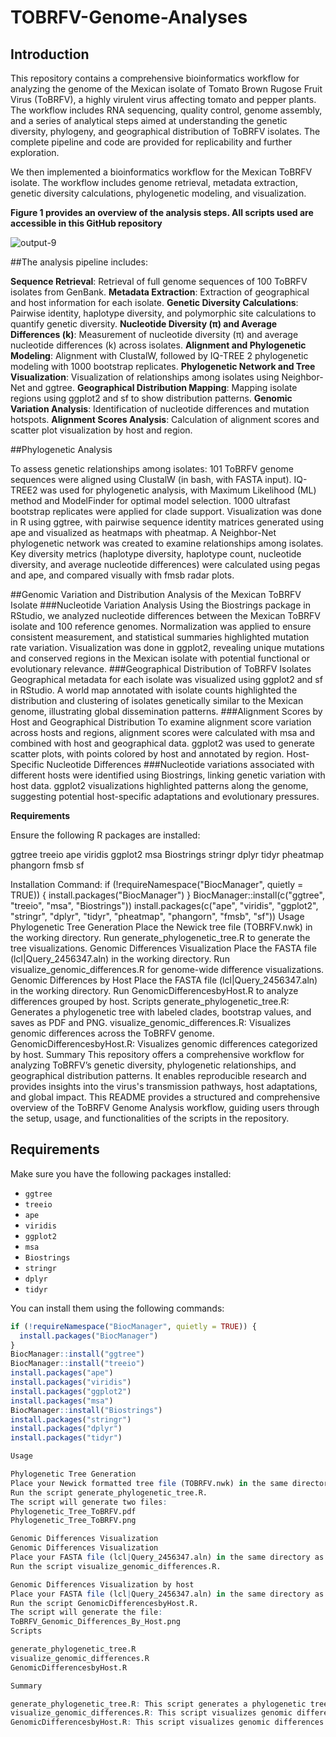 # TOBRFV-Genome-Analyses
## Introduction

This repository contains a comprehensive bioinformatics workflow for analyzing the genome of the Mexican isolate of Tomato Brown Rugose Fruit Virus (ToBRFV), a highly virulent virus affecting tomato and pepper plants. The workflow includes RNA sequencing, quality control, genome assembly, and a series of analytical steps aimed at understanding the genetic diversity, phylogeny, and geographical distribution of ToBRFV isolates. The complete pipeline and code are provided for replicability and further exploration.

We then implemented a bioinformatics workflow for the Mexican ToBRFV isolate. The workflow includes genome retrieval, metadata extraction, genetic diversity calculations, phylogenetic modeling, and visualization. 

**Figure 1 provides an overview of the analysis steps. All scripts used are accessible in this GitHub repository**


![output-9](https://github.com/user-attachments/assets/0dfde311-73c6-4986-a50e-4aac691a96a6)


##The analysis pipeline includes:

**Sequence Retrieval**: Retrieval of full genome sequences of 100 ToBRFV isolates from GenBank.
**Metadata Extraction**: Extraction of geographical and host information for each isolate.
**Genetic Diversity Calculations**: Pairwise identity, haplotype diversity, and polymorphic site calculations to quantify genetic diversity.
**Nucleotide Diversity (π) and Average Differences (k)**: Measurement of nucleotide diversity (π) and average nucleotide differences (k) across isolates.
**Alignment and Phylogenetic Modeling**: Alignment with ClustalW, followed by IQ-TREE 2 phylogenetic modeling with 1000 bootstrap replicates.
**Phylogenetic Network and Tree Visualization**: Visualization of relationships among isolates using Neighbor-Net and ggtree.
**Geographical Distribution Mapping**: Mapping isolate regions using ggplot2 and sf to show distribution patterns.
**Genomic Variation Analysis**: Identification of nucleotide differences and mutation hotspots.
**Alignment Scores Analysis**: Calculation of alignment scores and scatter plot visualization by host and region.


##Phylogenetic Analysis

To assess genetic relationships among isolates:
101 ToBRFV genome sequences were aligned using ClustalW (in bash, with FASTA input). IQ-TREE2 was used for phylogenetic analysis, with Maximum Likelihood (ML) method and ModelFinder for optimal model selection. 1000 ultrafast bootstrap replicates were applied for clade support. Visualization was done in R using ggtree, with pairwise sequence identity matrices generated using ape and visualized as heatmaps with pheatmap. A Neighbor-Net phylogenetic network was created to examine relationships among isolates.
Key diversity metrics (haplotype diversity, haplotype count, nucleotide diversity, and average nucleotide differences) were calculated using pegas and ape, and compared visually with fmsb radar plots.

##Genomic Variation and Distribution Analysis of the Mexican ToBRFV Isolate
###Nucleotide Variation Analysis
Using the Biostrings package in RStudio, we analyzed nucleotide differences between the Mexican ToBRFV isolate and 100 reference genomes. Normalization was applied to ensure consistent measurement, and statistical summaries highlighted mutation rate variation. Visualization was done in ggplot2, revealing unique mutations and conserved regions in the Mexican isolate with potential functional or evolutionary relevance.
###Geographical Distribution of ToBRFV Isolates
Geographical metadata for each isolate was visualized using ggplot2 and sf in RStudio. A world map annotated with isolate counts highlighted the distribution and clustering of isolates genetically similar to the Mexican genome, illustrating global dissemination patterns.
###Alignment Scores by Host and Geographical Distribution
To examine alignment score variation across hosts and regions, alignment scores were calculated with msa and combined with host and geographical data. ggplot2 was used to generate scatter plots, with points colored by host and annotated by region.
Host-Specific Nucleotide Differences
###Nucleotide variations associated with different hosts were identified using Biostrings, linking genetic variation with host data. ggplot2 visualizations highlighted patterns along the genome, suggesting potential host-specific adaptations and evolutionary pressures.

**Requirements**

Ensure the following R packages are installed:

ggtree
treeio
ape
viridis
ggplot2
msa
Biostrings
stringr
dplyr
tidyr
pheatmap
phangorn
fmsb
sf

Installation Command:
if (!requireNamespace("BiocManager", quietly = TRUE)) {
  install.packages("BiocManager")
}
BiocManager::install(c("ggtree", "treeio", "msa", "Biostrings"))
install.packages(c("ape", "viridis", "ggplot2", "stringr", "dplyr", "tidyr", "pheatmap", "phangorn", "fmsb", "sf"))
Usage
Phylogenetic Tree Generation
Place the Newick tree file (TOBRFV.nwk) in the working directory.
Run generate_phylogenetic_tree.R to generate the tree visualizations.
Genomic Differences Visualization
Place the FASTA file (lcl|Query_2456347.aln) in the working directory.
Run visualize_genomic_differences.R for genome-wide difference visualizations.
Genomic Differences by Host
Place the FASTA file (lcl|Query_2456347.aln) in the working directory.
Run GenomicDifferencesbyHost.R to analyze differences grouped by host.
Scripts
generate_phylogenetic_tree.R: Generates a phylogenetic tree with labeled clades, bootstrap values, and saves as PDF and PNG.
visualize_genomic_differences.R: Visualizes genomic differences across the ToBRFV genome.
GenomicDifferencesbyHost.R: Visualizes genomic differences categorized by host.
Summary
This repository offers a comprehensive workflow for analyzing ToBRFV’s genetic diversity, phylogenetic relationships, and geographical distribution patterns. It enables reproducible research and provides insights into the virus's transmission pathways, host adaptations, and global impact.
This README provides a structured and comprehensive overview of the ToBRFV Genome Analysis workflow, guiding users through the setup, usage, and functionalities of the scripts in the repository.

## Requirements

Make sure you have the following packages installed:

- `ggtree`
- `treeio`
- `ape`
- `viridis`
- `ggplot2`
- `msa`
- `Biostrings`
- `stringr`
- `dplyr`
- `tidyr`

You can install them using the following commands:

```r
if (!requireNamespace("BiocManager", quietly = TRUE)) {
  install.packages("BiocManager")
}
BiocManager::install("ggtree")
BiocManager::install("treeio")
install.packages("ape")
install.packages("viridis")
install.packages("ggplot2")
install.packages("msa")
BiocManager::install("Biostrings")
install.packages("stringr")
install.packages("dplyr")
install.packages("tidyr")

Usage

Phylogenetic Tree Generation
Place your Newick formatted tree file (TOBRFV.nwk) in the same directory as the script.
Run the script generate_phylogenetic_tree.R.
The script will generate two files:
Phylogenetic_Tree_ToBRFV.pdf
Phylogenetic_Tree_ToBRFV.png

Genomic Differences Visualization
Genomic Differences Visualization
Place your FASTA file (lcl|Query_2456347.aln) in the same directory as the script.
Run the script visualize_genomic_differences.R.

Genomic Differences Visualization by host
Place your FASTA file (lcl|Query_2456347.aln) in the same directory as the script.
Run the script GenomicDifferencesbyHost.R.
The script will generate the file:
ToBRFV_Genomic_Differences_By_Host.png
Scripts

generate_phylogenetic_tree.R
visualize_genomic_differences.R
GenomicDifferencesbyHost.R

Summary

generate_phylogenetic_tree.R: This script generates a phylogenetic tree with highlighted species and saves the visualization as PDF and PNG files.
visualize_genomic_differences.R: This script visualizes genomic differences of ToBRFV grouped by host and saves the visualization as a PNG file.
GenomicDifferencesbyHost.R: This script visualizes genomic differences of ToBRFV grouped by host and saves the visualization as a PNG file.README.md: This file explains how to install the necessary packages, how to use the scripts, and provides the script code for reference.
